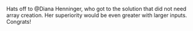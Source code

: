 Hats off to @Diana Henninger, who got to the solution that did not need array creation. Her superiority would be even greater with larger inputs. Congrats!